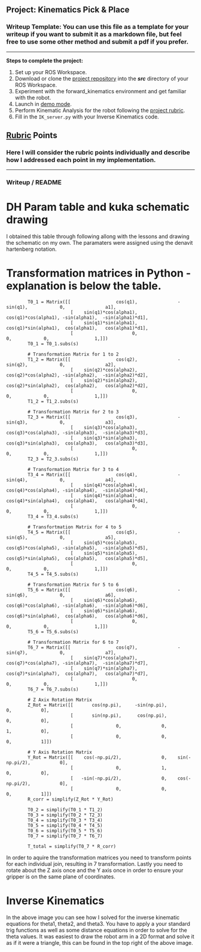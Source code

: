 ## Project: Kinematics Pick & Place
### Writeup Template: You can use this file as a template for your writeup if you want to submit it as a markdown file, but feel free to use some other method and submit a pdf if you prefer.

---


**Steps to complete the project:**  


1. Set up your ROS Workspace.
2. Download or clone the [project repository](https://github.com/udacity/RoboND-Kinematics-Project) into the ***src*** directory of your ROS Workspace.  
3. Experiment with the forward_kinematics environment and get familiar with the robot.
4. Launch in [demo mode](https://classroom.udacity.com/nanodegrees/nd209/parts/7b2fd2d7-e181-401e-977a-6158c77bf816/modules/8855de3f-2897-46c3-a805-628b5ecf045b/lessons/91d017b1-4493-4522-ad52-04a74a01094c/concepts/ae64bb91-e8c4-44c9-adbe-798e8f688193).
5. Perform Kinematic Analysis for the robot following the [project rubric](https://review.udacity.com/#!/rubrics/972/view).
6. Fill in the `IK_server.py` with your Inverse Kinematics code. 


[//]: # (Image References)



## [Rubric](https://review.udacity.com/#!/rubrics/972/view) Points
### Here I will consider the rubric points individually and describe how I addressed each point in my implementation.  

---
### Writeup / README

# DH Param table and kuka schematic drawing

[image1]: ./misc_images/kuka_drawing.jpg

I obtained this table through following allong with the lessons and drawing the schematic on my own. The paramaters were assigned using the denavit hartenberg notation.

# Transformation matrices in Python - explanation is below the table.

            T0_1 = Matrix([[                 cos(q1),               -sin(q1),            0,               a1],
                            [    sin(q1)*cos(alpha1),    cos(q1)*cos(alpha1), -sin(alpha1),  -sin(alpha1)*d1],
                            [    sin(q1)*sin(alpha1),    cos(q1)*sin(alpha1),  cos(alpha1),   cos(alpha1)*d1],
                            [                      0,                      0,            0,                 1,]])
            T0_1 = T0_1.subs(s)

            # Transformation Matrix for 1 to 2
            T1_2 = Matrix([[                 cos(q2),               -sin(q2),            0,               a2],
                            [    sin(q2)*cos(alpha2),    cos(q2)*cos(alpha2), -sin(alpha2),  -sin(alpha2)*d2],
                            [    sin(q2)*sin(alpha2),    cos(q2)*sin(alpha2),  cos(alpha2),   cos(alpha2)*d2],
                            [                      0,                      0,            0,                 1,]])   
            T1_2 = T1_2.subs(s)
            
            # Transformation Matrix for 2 to 3        
            T2_3 = Matrix([[                 cos(q3),               -sin(q3),            0,               a3],
                            [    sin(q3)*cos(alpha3),    cos(q3)*cos(alpha3), -sin(alpha3),  -sin(alpha3)*d3],
                            [    sin(q3)*sin(alpha3),    cos(q3)*sin(alpha3),  cos(alpha3),   cos(alpha3)*d3],
                            [                      0,                      0,            0,                 1,]])
            T2_3 = T2_3.subs(s)

            # Transformation Matrix for 3 to 4
            T3_4 = Matrix([[                 cos(q4),               -sin(q4),            0,               a4],
                            [    sin(q4)*cos(alpha4),    cos(q4)*cos(alpha4), -sin(alpha4),  -sin(alpha4)*d4],
                            [    sin(q4)*sin(alpha4),    cos(q4)*sin(alpha4),  cos(alpha4),   cos(alpha4)*d4],
                            [                      0,                      0,            0,                 1,]]) 
            T3_4 = T3_4.subs(s)

            # Transfortmation Matrix for 4 to 5
            T4_5 = Matrix([[                 cos(q5),               -sin(q5),            0,               a5],
                            [    sin(q5)*cos(alpha5),    cos(q5)*cos(alpha5), -sin(alpha5),  -sin(alpha5)*d5],
                            [    sin(q5)*sin(alpha5),    cos(q5)*sin(alpha5),  cos(alpha5),   cos(alpha5)*d5],
                            [                      0,                      0,            0,                 1,]])
            T4_5 = T4_5.subs(s)

            # Transformation Matrix for 5 to 6
            T5_6 = Matrix([[                 cos(q6),               -sin(q6),            0,               a6],
                            [    sin(q6)*cos(alpha6),    cos(q6)*cos(alpha6), -sin(alpha6),  -sin(alpha6)*d6],
                            [    sin(q6)*sin(alpha6),    cos(q6)*sin(alpha6),  cos(alpha6),   cos(alpha6)*d6],
                            [                      0,                      0,            0,                 1,]])
            T5_6 = T5_6.subs(s)

            # Transformation Matrix for 6 to 7
            T6_7 = Matrix([[                 cos(q7),               -sin(q7),            0,               a7],
                            [    sin(q7)*cos(alpha7),    cos(q7)*cos(alpha7), -sin(alpha7),  -sin(alpha7)*d7],
                            [    sin(q7)*sin(alpha7),    cos(q7)*sin(alpha7),  cos(alpha7),   cos(alpha7)*d7],
                            [                      0,                      0,            0,                 1,]])
            T6_7 = T6_7.subs(s)

            # Z Axix Rotation Matrix
            Z_Rot = Matrix([[       cos(np.pi),     -sin(np.pi),            0,           0],
                            [       sin(np.pi),      cos(np.pi),            0,           0],
                            [                0,               0,            1,           0],
                            [                0,               0,            0,           1]])                                 
            
            # Y Axis Rotation Matrix
            Y_Rot = Matrix([[    cos(-np.pi/2),               0,    sin(-np.pi/2),           0],
                            [                0,               1,                0,           0],
                            [   -sin(-np.pi/2),               0,    cos(-np.pi/2),           0],
                            [                0,               0,                0,           1]])
            R_corr = simplify(Z_Rot * Y_Rot)

            T0_2 = simplify(T0_1 * T1_2)
            T0_3 = simplify(T0_2 * T2_3)
            T0_4 = simplify(T0_3 * T3_4)
            T0_5 = simplify(T0_4 * T4_5)
            T0_6 = simplify(T0_5 * T5_6)
            T0_7 = simplify(T0_7 * T6_7)

            T_total = simplify(T0_7 * R_corr)

In order to aquire the transformation matrices you need to transform points for each individual join, resulting in 7 transformation. Lastly you need to rotate about the Z axis once and the Y axis once in order to ensure your gripper is on the same plane of coordinates. 

# Inverse Kinematics
[image2]: ./misc_images/theta_equations.jpg

In the above image you can see how I solved for the inverse kinematic equations for theta1, theta2, and theta3. You have to apply a your standard trig functions as well as some distance equations in order to solve for the theta values. It was easiest to draw the robot arm in a 2D format and solve it as if it were a triangle, this can be found in the top right of the above image.
